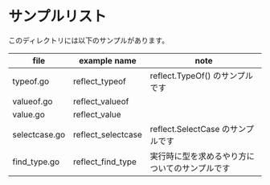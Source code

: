 # サンプルリスト

このディレクトリには以下のサンプルがあります。

| file          | example name        | note                       |
|---------------|---------------------|----------------------------|
| typeof.go     | reflect\_typeof     | reflect.TypeOf() のサンプルです   |
| valueof.go    | reflect\_valueof    |                            |
| value.go      | reflect\_value      |                            |
| selectcase.go | reflect\_selectcase | reflect.SelectCase のサンプルです |
| find\_type.go | reflect\_find\_type | 実行時に型を求めるやり方についてのサンプルです    |
